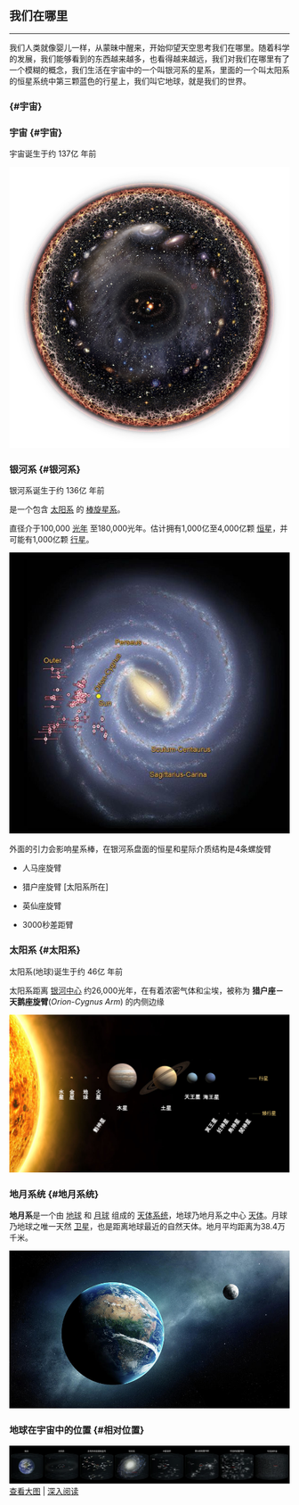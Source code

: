 ## 我们在哪里

---

我们人类就像婴儿一样，从蒙昧中醒来，开始仰望天空思考我们在哪里。随着科学的发展，我们能够看到的东西越来越多，也看得越来越远，我们对我们在哪里有了一个模糊的概念，我们生活在宇宙中的一个叫银河系的星系，里面的一个叫太阳系的恒星系统中第三颗蓝色的行星上，我们叫它地球，就是我们的世界。

###  {#宇宙}

### 宇宙 {#宇宙}

宇宙诞生于约 137亿 年前

![](/assets/observable-universe.png)

### 银河系 {#银河系}

银河系诞生于约 136亿 年前

是一个包含 [太阳系](https://zh.wikipedia.org/wiki/太陽系) 的 [棒旋星系](https://zh.wikipedia.org/wiki/棒旋星系)。

直径介于100,000 [光年](https://zh.wikipedia.org/wiki/光年) 至180,000光年。估计拥有1,000亿至4,000亿颗 [恒星](https://zh.wikipedia.org/wiki/恆星)，并可能有1,000亿颗 [行星](https://zh.wikipedia.org/wiki/行星)。

![](/assets/milky-way.jpg)

外面的引力会影响星系棒，在银河系盘面的恒星和星际介质结构是4条螺旋臂

* 人马座旋臂

* 猎户座旋臂 \[太阳系所在\]

* 英仙座旋臂

* 3000秒差距臂

### 太阳系 {#太阳系}

太阳系\(地球\)诞生于约 46亿 年前

太阳系距离 [银河中心](https://zh.wikipedia.org/wiki/銀心) 约26,000光年，在有着浓密气体和尘埃，被称为 **猎户座－天鹅座旋臂**\(_Orion_-_Cygnus Arm_\) 的内侧边缘

![](/assets/solar-system.jpg)

### 地月系统 {#地月系统}

**地月系**是一个由 [地球](https://zh.wikipedia.org/wiki/地球) 和 [月球](https://zh.wikipedia.org/wiki/月球) 组成的 [天体系统](https://zh.wikipedia.org/w/index.php?title=天体系统&action=edit&redlink=1)，地球乃地月系之中心 [天体](https://zh.wikipedia.org/wiki/天体列表)。月球乃地球之唯一天然 [卫星](https://zh.wikipedia.org/wiki/卫星)，也是距离地球最近的自然天体。地月平均距离为38.4万千米。

![](/assets/earth-and-moon.jpg)

### 地球在宇宙中的位置 {#相对位置}

![](/assets/where-are-we.png)[查看大图](https://zh.wikipedia.org/wiki/地球在宇宙中的位置#/media/File:地球在宇宙中的位置.jpeg) \| [深入阅读](https://zh.wikipedia.org/wiki/地球在宇宙中的位置)

